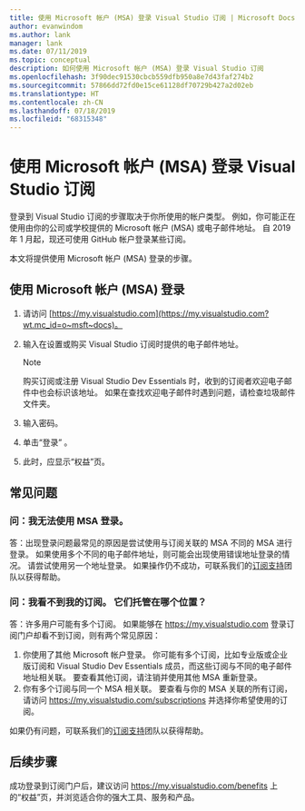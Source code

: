 ```yaml
---
title: 使用 Microsoft 帐户 (MSA) 登录 Visual Studio 订阅 | Microsoft Docs
author: evanwindom
ms.author: lank
manager: lank
ms.date: 07/11/2019
ms.topic: conceptual
description: 如何使用 Microsoft 帐户 (MSA) 登录 Visual Studio 订阅
ms.openlocfilehash: 3f90dec91530cbcb559dfb950a8e7d43faf274b2
ms.sourcegitcommit: 57866dd72fd0e15ce61128df70729b427a2d02eb
ms.translationtype: HT
ms.contentlocale: zh-CN
ms.lasthandoff: 07/18/2019
ms.locfileid: "68315348"
---
```

# <a name="signing-in-to-your-visual-studio-subscriptions-with-your-microsoft-account-msa"></a>使用 Microsoft 帐户 (MSA) 登录 Visual Studio 订阅

登录到 Visual Studio 订阅的步骤取决于你所使用的帐户类型。  例如，你可能正在使用由你的公司或学校提供的 Microsoft 帐户 (MSA) 或电子邮件地址。  自 2019 年 1 月起，现还可使用 GitHub 帐户登录某些订阅。 

本文将提供使用 Microsoft 帐户 (MSA) 登录的步骤。

## <a name="signing-in-with-your-microsoft-account-msa"></a>使用 Microsoft 帐户 (MSA) 登录
1. 请访问 [https://my.visualstudio.com](https://my.visualstudio.com?wt.mc_id=o~msft~docs)。
2. 输入在设置或购买 Visual Studio 订阅时提供的电子邮件地址。

   > [!NOTE]
   > 购买订阅或注册 Visual Studio Dev Essentials 时，收到的订阅者欢迎电子邮件中也会标识该地址。 如果在查找欢迎电子邮件时遇到问题，请检查垃圾邮件文件夹。

3. 输入密码。
4. 单击“登录”  。
5. 此时，应显示“权益”页。


## <a name="frequently-asked-questions"></a>常见问题
### <a name="q--im-unable-to-sign-in-using-my-msa"></a>问：我无法使用 MSA 登录。  
答：出现登录问题最常见的原因是尝试使用与订阅关联的 MSA 不同的 MSA 进行登录。  如果使用多个不同的电子邮件地址，则可能会出现使用错误地址登录的情况。  请尝试使用另一个地址登录。  如果操作仍不成功，可联系我们的[订阅支持](https://visualstudio.microsoft.com/subscriptions/support/)团队以获得帮助。  

### <a name="q--i-cant-see-my-subscription-where-is-it"></a>问：我看不到我的订阅。 它们托管在哪个位置？
答：许多用户可能有多个订阅。  如果能够在 https://my.visualstudio.com 登录订阅门户却看不到订阅，则有两个常见原因：
1. 你使用了其他 Microsoft 帐户登录。  你可能有多个订阅，比如专业版或企业版订阅和 Visual Studio Dev Essentials 成员，而这些订阅与不同的电子邮件地址相关联。 要查看其他订阅，请注销并使用其他 MSA 重新登录。
2. 你有多个订阅与同一个 MSA 相关联。  要查看与你的 MSA 关联的所有订阅，请访问 https://my.visualstudio.com/subscriptions 并选择你希望使用的订阅。 

如果仍有问题，可联系我们的[订阅支持](https://visualstudio.microsoft.com/subscriptions/support/)团队以获得帮助。  

## <a name="next-steps"></a>后续步骤
成功登录到订阅门户后，建议访问 https://my.visualstudio.com/benefits 上的“权益”页，并浏览适合你的强大工具、服务和产品。  